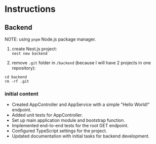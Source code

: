 # Instructions

## Backend
NOTE: using ``pnpm`` Node.js package manager.

1. create Nest.js project:  
``nest new backend``

2. remove ``.git`` folder in ``/backend`` (because I will have 2 projects in one repository): 
```
cd backend
rm -rf .git
```

### initial content
- Created AppController and AppService with a simple "Hello World!" endpoint.
- Added unit tests for AppController.
- Set up main application module and bootstrap function.
- Implemented end-to-end tests for the root GET endpoint.
- Configured TypeScript settings for the project.
- Updated documentation with initial tasks for backend development.